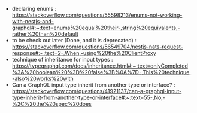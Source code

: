 - declaring enums : https://stackoverflow.com/questions/55598213/enums-not-working-with-nestjs-and-graphql#:~:text=enums%20equal%20their-,string%20equivalents,-rather%20than%20default
- to be check out later (Done, and it is deprecated) : https://stackoverflow.com/questions/56549704/nestjs-nats-request-response#:~:text=2-,When,-using%20the%20ClientProxy
- technique of inheritance for input types : https://typegraphql.com/docs/inheritance.html#:~:text=onlyCompleted%3A%20boolean%20%3D%20false%3B%0A%7D-,This%20technique,-also%20works%20with
- Can a GraphQL input type inherit from another type or interface? : https://stackoverflow.com/questions/41921137/can-a-graphql-input-type-inherit-from-another-type-or-interface#:~:text=55-,No,-%2C%20the%20spec%20does
